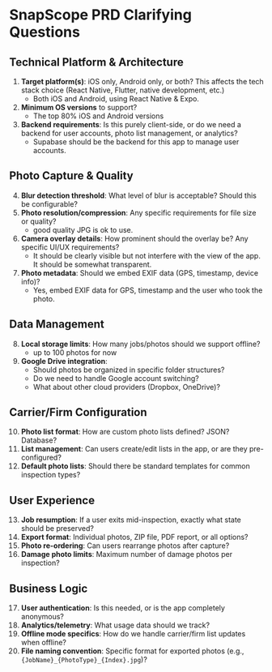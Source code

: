 # SnapScope PRD Clarifying Questions

## Technical Platform & Architecture
1. **Target platform(s)**: iOS only, Android only, or both? This affects the tech stack choice (React Native, Flutter, native development, etc.)
    - Both iOS and Android, using React Native & Expo.
2. **Minimum OS versions** to support?
    - The top 80% iOS and Android versions
3. **Backend requirements**: Is this purely client-side, or do we need a backend for user accounts, photo list management, or analytics?
    - Supabase should be the backend for this app to manage user accounts.

## Photo Capture & Quality
4. **Blur detection threshold**: What level of blur is acceptable? Should this be configurable?
5. **Photo resolution/compression**: Any specific requirements for file size or quality?
    - good quality JPG is ok to use.
6. **Camera overlay details**: How prominent should the overlay be? Any specific UI/UX requirements?
    - It should be clearly visible but not interfere with the view of the app. It should be somewhat transparent.
7. **Photo metadata**: Should we embed EXIF data (GPS, timestamp, device info)?
    - Yes, embed EXIF data for GPS, timestamp and the user who took the photo.

## Data Management
8. **Local storage limits**: How many jobs/photos should we support offline?
    - up to 100 photos for now
9. **Google Drive integration**:
   - Should photos be organized in specific folder structures?
   - Do we need to handle Google account switching?
   - What about other cloud providers (Dropbox, OneDrive)?

## Carrier/Firm Configuration
10. **Photo list format**: How are custom photo lists defined? JSON? Database?
11. **List management**: Can users create/edit lists in the app, or are they pre-configured?
12. **Default photo lists**: Should there be standard templates for common inspection types?

## User Experience
13. **Job resumption**: If a user exits mid-inspection, exactly what state should be preserved?
14. **Export format**: Individual photos, ZIP file, PDF report, or all options?
15. **Photo re-ordering**: Can users rearrange photos after capture?
16. **Damage photo limits**: Maximum number of damage photos per inspection?

## Business Logic
17. **User authentication**: Is this needed, or is the app completely anonymous?
18. **Analytics/telemetry**: What usage data should we track?
19. **Offline mode specifics**: How do we handle carrier/firm list updates when offline?
20. **File naming convention**: Specific format for exported photos (e.g., `{JobName}_{PhotoType}_{Index}.jpg`)?
